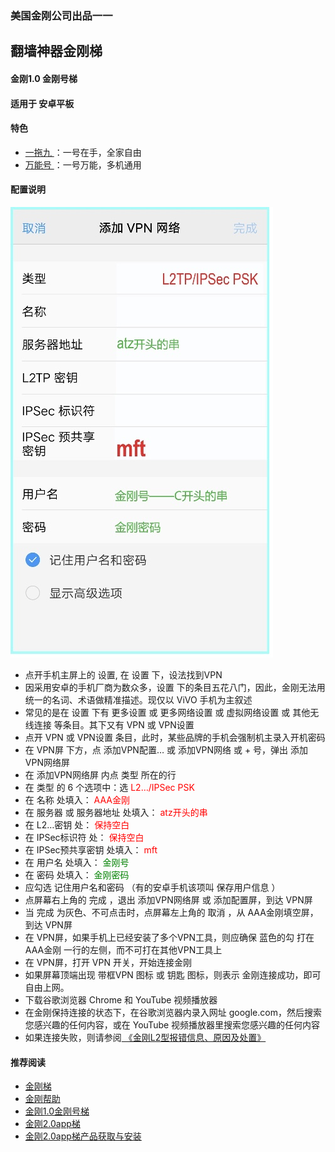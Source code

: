 ### 美国金刚公司出品一一
## 翻墙神器金刚梯
#### 金刚1.0 金刚号梯
#### 适用于 安卓平板

#### 特色
  - [ 一拖九 ](https://github.com/a2zitpro/web/blob/master/onefornine.md)：一号在手，全家自由
  - [ 万能号 ](https://github.com/a2zitpro/web/blob/master/multipurposekkid.md)：一号万能，多机通用
 
#### 配置说明
![image](B073B1E6-B647-48FA-8931-35923C5EA54F.jpeg)
- 点开手机主屏上的 设置, 在 设置 下，设法找到VPN
- 因采用安卓的手机厂商为数众多，设置 下的条目五花八门，因此，金刚无法用统一的名词、术语做精准描述。现仅以 ViVO 手机为主叙述
- 常见的是在 设置 下有 更多设置 或 更多网络设置 或 虚拟网络设置 或 其他无线连接 等条目。其下又有 VPN 或 VPN设置
- 点开 VPN 或 VPN设置 条目，此时，某些品牌的手机会强制机主录入开机密码
- 在 VPN屏 下方，点 添加VPN配置… 或 添加VPN网络 或 + 号，弹出 添加VPN网络屏
- 在 添加VPN网络屏 内点 类型 所在的行
- 在 类型 的 6 个选项中：选<font color="Red"> L2…/IPSec PSK </font>
- 在 名称 处填入：<font color="Red"> AAA金刚 </font>
- 在 服务器 或 服务器地址  处填入：<font color="Red"> atz开头的串 </font>
- 在 L2…密钥 处：<font color="Red"> 保持空白 </font>
- 在 IPSec标识符 处：<font color="Red"> 保持空白 </font>
- 在 IPSec预共享密钥 处填入：<font color="Red"> mft </font>
- 在 用户名 处填入：<font color="Green"> 金刚号 </font>
- 在 密码 处填入：<font color="Green"> 金刚密码 </font>
- 应勾选 记住用户名和密码 （有的安卓手机该项叫 保存用户信息 ）
- 点屏幕右上角的 完成 ，退出 添加VPN网络屏 或 添加配置屏，到达 VPN屏
- 当 完成 为灰色、不可点击时，点屏幕左上角的 取消 ，从 AAA金刚填空屏，到达 VPN屏
- 在 VPN屏，如果手机上已经安装了多个VPN工具，则应确保 蓝色的勾 打在AAA金刚 一行的左侧，而不可打在其他VPN工具上
- 在 VPN屏，打开 VPN 开关，开始连接金刚
- 如果屏幕顶端出现  带框VPN 图标 或 钥匙 图标，则表示 金刚连接成功，即可自由上网。
- 下载谷歌浏览器 Chrome 和 YouTube 视频播放器
- 在金刚保持连接的状态下，在谷歌浏览器内录入网址 google.com，然后搜索您感兴趣的任何内容，或在 YouTube 视频播放器里搜索您感兴趣的任何内容
- 如果连接失败，则请参阅[ 《金刚L2型报错信息、原因及处置》](https://github.com/a2zitpro/web/blob/master/errormessageofL2.md)



#### 推荐阅读

- [金刚梯](https://github.com/a2zitpro/web/blob/master/dlb.md)
- [金刚帮助](https://github.com/a2zitpro/web/blob/master/list_helpkkvpn.md)
- [金刚1.0金刚号梯](https://github.com/a2zitpro/web/blob/master/list_helpkkvpn1.0.md)
- [金刚2.0app梯](https://github.com/a2zitpro/web/blob/master/list_helpkkvpn2.0.md)
- [金刚2.0app梯产品获取与安装](https://github.com/a2zitpro/web/blob/master/list_kkproducts2.0.md)
